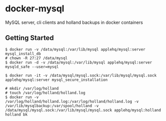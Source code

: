 docker-mysql
============

MySQL server, cli clients and holland backups in docker containers

Getting Started
---------------

```
$ docker run -v /data/mysql:/var/lib/mysql applehq/mysql:server mysql_install_db
# chown -R 27:27 /data/mysql
$ docker run -d -v /data/mysql:/var/lib/mysql applehq/mysql:server mysqld_safe --user=mysql

$ docker run -it -v /data/mysql/mysql.sock:/var/lib/mysql/mysql.sock applehq/mysql:server mysql_secure_installation

# mkdir /var/log/holland
# touch /var/log/holland/holland.log
$ docker run -v /var/log/holland/holland.log:/var/log/holland/holland.log -v /var/lib/mysqlbackup:/var/spool/holland -v /data/mysql/mysql.sock:/var/lib/mysql/mysql.sock applehq/mysql:holland holland bk
```
